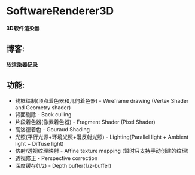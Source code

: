 # SoftwareRenderer3D

**3D软件渲染器**

## 博客:
**[软渲染器记录](https://blog.csdn.net/Khasehemwy/article/details/115186533)**

## 功能:
* 线框绘制(顶点着色器和几何着色器) - Wireframe drawing (Vertex Shader and Geometry shader)
* 背面剔除 - Back culling
* 片段着色器(像素着色器) - Fragment Shader (Pixel Shader)
* 高洛德着色 - Gouraud Shading
* 光照(平行光源+环境光照+漫反射光照) - Lighting(Parallel light + Ambient light + Diffuse light)
* 仿射/透视纹理映射 - Affine texture mapping (暂时只支持手动创建的纹理)
* 透视修正 - Perspective correction
* 深度缓存(1/z) - Depth buffer(1/z-buffer)

